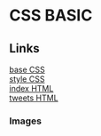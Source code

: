 # CSS BASIC

## Links
[base CSS](base.css)  
[style CSS](styles.css)  
[index HTML](index.html)  
[tweets HTML](tweets.html)  

  
### Images